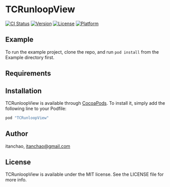 # TCRunloopView

[![CI Status](http://img.shields.io/travis/itanchao/TCRunloopView.svg?style=flat)](https://travis-ci.org/itanchao/TCRunloopView)
[![Version](https://img.shields.io/cocoapods/v/TCRunloopView.svg?style=flat)](http://cocoapods.org/pods/TCRunloopView)
[![License](https://img.shields.io/cocoapods/l/TCRunloopView.svg?style=flat)](http://cocoapods.org/pods/TCRunloopView)
[![Platform](https://img.shields.io/cocoapods/p/TCRunloopView.svg?style=flat)](http://cocoapods.org/pods/TCRunloopView)

## Example

To run the example project, clone the repo, and run `pod install` from the Example directory first.

## Requirements

## Installation

TCRunloopView is available through [CocoaPods](http://cocoapods.org). To install
it, simply add the following line to your Podfile:

```ruby
pod "TCRunloopView"
```

## Author

itanchao, itanchao@gmail.com

## License

TCRunloopView is available under the MIT license. See the LICENSE file for more info.
